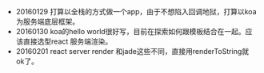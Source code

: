 
* 20160129 打算以全栈的方式做一个app，由于不想陷入回调地狱，打算以koa为服务端底层框架。
* 20160130 koa的hello world很好写，目前在探索如何跟模板结合在一起。应该直接选型react 服务端渲染。
* 20160201 react server render 和jade这些不同，直接用renderToString就ok了。